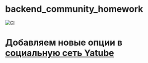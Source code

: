 # backend_community_homework

[![CI](https://github.com/yandex-praktikum/hw02_community/actions/workflows/python-app.yml/badge.svg?branch=master)](https://github.com/yandex-praktikum/hw02_community/actions/workflows/python-app.yml)

# Добавляем новые опции в [социальную сеть Yatube](https://github.com/Olga-Zholudeva/yatube_project)
